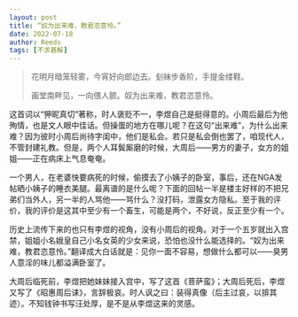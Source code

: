 ```yaml
---
layout: post
title: “奴为出来难，教君恣意怜。”
date: 2022-07-18
author: Reeds
tags: [不求甚解]
---
```


> 花明月暗笼轻雾，今宵好向郎边去。刬袜步香阶，手提金缕鞋。
>
> 画堂南畔见，一向偎人颤。奴为出来难，教君恣意怜。

<!--more-->

这首词以“狎昵真切”著称，时人褒贬不一，李煜自己是挺得意的。小周后最后为他殉情，也是文人眼中佳话。但操蛋的地方在哪儿呢？在这句“出来难”，为什么出来难？因为彼时小周后尚待字闺中，他们是私会。若只是私会倒也罢了，咱现代人，不管封建礼教。但是，两个人耳鬓厮磨的时候，大周后——男方的妻子，女方的姐姐——正在病床上气息奄奄。

一个男人，在老婆快要病死的时候，偷摸去了小姨子的卧室，事后，还在NGA发帖晒小姨子的睡衣美腿。最离谱的是什么呢？下面的回帖一半是楼主好样的不把兄弟们当外人，另一半的人骂他——骂什么？没打码，泄露女方隐私。至于我的评价，我的评价是这其中至少有一个畜生，可能是两个，不好说，反正至少有一个。

历史上流传下来的也只有李煜的视角，没有小周后的视角。对于一个五岁就出入宫禁，姐姐小名娥皇自己小名女英的少女来说，恐怕也没什么能选择的。“奴为出来难，教君恣意怜。”翻译成大白话就是：见你一面不容易，想做什么都可以——臭男人意淫的味儿都溢满卧室了。

大周后临死前，李煜把她妹妹接入宫中，写了这首《菩萨蛮》；大周后死后，李煜又写了《昭惠周后诔》，言辞极哀。时人讽之曰：装得真像（后主过哀，以揜其迹）。不知钱钟书写汪处厚，是不是从李煜这来的灵感。
